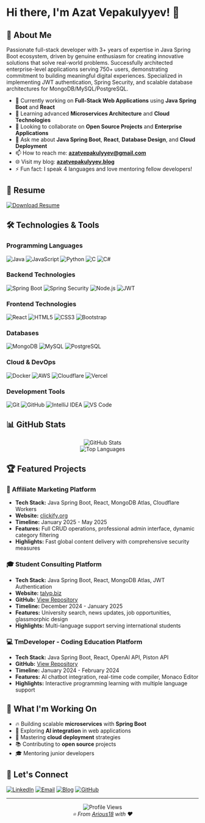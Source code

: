 # Hi there, I'm Azat Vepakulyyev! 👋

## 🚀 About Me

Passionate full-stack developer with 3+ years of expertise in Java Spring Boot ecosystem, driven by genuine enthusiasm for creating innovative solutions that solve real-world problems. Successfully architected enterprise-level applications serving 750+ users, demonstrating commitment to building meaningful digital experiences. Specialized in implementing JWT authentication, Spring Security, and scalable database architectures for MongoDB/MySQL/PostgreSQL.

- 🔭 Currently working on **Full-Stack Web Applications** using **Java Spring Boot** and **React**
- 🌱 Learning advanced **Microservices Architecture** and **Cloud Technologies**
- 👯 Looking to collaborate on **Open Source Projects** and **Enterprise Applications**
- 💬 Ask me about **Java Spring Boot**, **React**, **Database Design**, and **Cloud Deployment**
- 📫 How to reach me: **azatvepakulyyev@gmail.com**
- 🌐 Visit my blog: **[azatvepakulyyev.blog](https://www.azatvepakulyyev.blog)**
- ⚡ Fun fact: I speak 4 languages and love mentoring fellow developers!

## 📄 Resume

[![Download Resume](https://img.shields.io/badge/Download-Resume-brightgreen?style=for-the-badge&logo=adobe-acrobat-reader&logoColor=white)](https://github.com/Arious18/Arious18/raw/main/Azat_Vepakulyyev_Cv.pdf)

## 🛠️ Technologies & Tools

### Programming Languages
![Java](https://img.shields.io/badge/Java-ED8B00?style=for-the-badge&logo=openjdk&logoColor=white)
![JavaScript](https://img.shields.io/badge/JavaScript-F7DF1E?style=for-the-badge&logo=javascript&logoColor=black)
![Python](https://img.shields.io/badge/Python-3776AB?style=for-the-badge&logo=python&logoColor=white)
![C](https://img.shields.io/badge/C-00599C?style=for-the-badge&logo=c&logoColor=white)
![C#](https://img.shields.io/badge/C%23-239120?style=for-the-badge&logo=c-sharp&logoColor=white)

### Backend Technologies
![Spring Boot](https://img.shields.io/badge/Spring_Boot-6DB33F?style=for-the-badge&logo=spring-boot&logoColor=white)
![Spring Security](https://img.shields.io/badge/Spring_Security-6DB33F?style=for-the-badge&logo=spring-security&logoColor=white)
![Node.js](https://img.shields.io/badge/Node.js-339933?style=for-the-badge&logo=nodedotjs&logoColor=white)
![JWT](https://img.shields.io/badge/JWT-000000?style=for-the-badge&logo=jsonwebtokens&logoColor=white)

### Frontend Technologies
![React](https://img.shields.io/badge/React-61DAFB?style=for-the-badge&logo=react&logoColor=black)
![HTML5](https://img.shields.io/badge/HTML5-E34F26?style=for-the-badge&logo=html5&logoColor=white)
![CSS3](https://img.shields.io/badge/CSS3-1572B6?style=for-the-badge&logo=css3&logoColor=white)
![Bootstrap](https://img.shields.io/badge/Bootstrap-7952B3?style=for-the-badge&logo=bootstrap&logoColor=white)

### Databases
![MongoDB](https://img.shields.io/badge/MongoDB-47A248?style=for-the-badge&logo=mongodb&logoColor=white)
![MySQL](https://img.shields.io/badge/MySQL-4479A1?style=for-the-badge&logo=mysql&logoColor=white)
![PostgreSQL](https://img.shields.io/badge/PostgreSQL-336791?style=for-the-badge&logo=postgresql&logoColor=white)

### Cloud & DevOps
![Docker](https://img.shields.io/badge/Docker-2496ED?style=for-the-badge&logo=docker&logoColor=white)
![AWS](https://img.shields.io/badge/AWS-232F3E?style=for-the-badge&logo=amazonaws&logoColor=white)
![Cloudflare](https://img.shields.io/badge/Cloudflare-F38020?style=for-the-badge&logo=cloudflare&logoColor=white)
![Vercel](https://img.shields.io/badge/Vercel-000000?style=for-the-badge&logo=vercel&logoColor=white)

### Development Tools
![Git](https://img.shields.io/badge/Git-F05032?style=for-the-badge&logo=git&logoColor=white)
![GitHub](https://img.shields.io/badge/GitHub-181717?style=for-the-badge&logo=github&logoColor=white)
![IntelliJ IDEA](https://img.shields.io/badge/IntelliJ_IDEA-000000?style=for-the-badge&logo=intellij-idea&logoColor=white)
![VS Code](https://img.shields.io/badge/VS_Code-007ACC?style=for-the-badge&logo=visual-studio-code&logoColor=white)

## 📊 GitHub Stats

<div align="center">
  <img src="https://github-readme-stats.vercel.app/api?username=Arious18&show_icons=true&theme=radical" alt="GitHub Stats" />
</div>

<div align="center">
  <img src="https://github-readme-stats.vercel.app/api/top-langs/?username=Arious18&layout=compact&theme=radical" alt="Top Languages" />
</div>



## 🏆 Featured Projects

### 🛒 Affiliate Marketing Platform
- **Tech Stack:** Java Spring Boot, React, MongoDB Atlas, Cloudflare Workers
- **Website:** [clickify.org](https://clickify.org)
- **Timeline:** January 2025 - May 2025
- **Features:** Full CRUD operations, professional admin interface, dynamic category filtering
- **Highlights:** Fast global content delivery with comprehensive security measures

### 🎓 Student Consulting Platform
- **Tech Stack:** Java Spring Boot, React, MongoDB Atlas, JWT Authentication
- **Website:** [talyp.biz](https://talyp.biz)
- **GitHub:** [View Repository](https://github.com/Arious18/Full-Stack-Spring-Boot-My-Student-Consultancy)
- **Timeline:** December 2024 - January 2025
- **Features:** University search, news updates, job opportunities, glassmorphic design
- **Highlights:** Multi-language support serving international students

### 💻 TmDeveloper - Coding Education Platform
- **Tech Stack:** Java Spring Boot, React, OpenAI API, Piston API
- **GitHub:** [View Repository](https://github.com/Arious18/TmDeveloper)
- **Timeline:** January 2024 - February 2024
- **Features:** AI chatbot integration, real-time code compiler, Monaco Editor
- **Highlights:** Interactive programming learning with multiple language support

## 🎯 What I'm Working On

- 🔥 Building scalable **microservices** with **Spring Boot**
- 🌟 Exploring **AI integration** in web applications
- 🚀 Mastering **cloud deployment** strategies
- 📚 Contributing to **open source** projects
- 🎓 Mentoring junior developers

## 🤝 Let's Connect

[![LinkedIn](https://img.shields.io/badge/LinkedIn-0077B5?style=for-the-badge&logo=linkedin&logoColor=white)](https://linkedin.com/in/azat-vepakulyyev)
[![Email](https://img.shields.io/badge/Email-D14836?style=for-the-badge&logo=gmail&logoColor=white)](mailto:azatvepakulyyev@gmail.com)
[![Blog](https://img.shields.io/badge/Blog-FF5722?style=for-the-badge&logo=blogger&logoColor=white)](https://www.azatvepakulyyev.blog)
[![GitHub](https://img.shields.io/badge/GitHub-181717?style=for-the-badge&logo=github&logoColor=white)](https://github.com/Arious18)

---

<div align="center">
  <img src="https://komarev.com/ghpvc/?username=Arious18&color=brightgreen" alt="Profile Views" />
</div>

<div align="center">
  <i>⭐️ From <a href="https://github.com/Arious18">Arious18</a> with ❤️</i>
</div>
